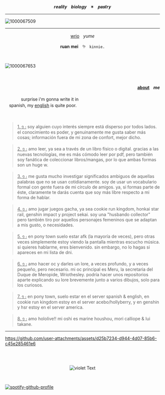 <p align="center">𝒓𝒆𝒂𝒍𝒊𝒕𝒚ㅤ𝒃𝒊𝒐𝒍𝒐𝒈𝒚ㅤ✶ㅤ𝒑𝒂𝒔𝒕𝒓𝒚</p>

___
![1000067509](https://github.com/user-attachments/assets/235deb4b-9a12-43fe-aec6-982b70b7db24)
___

<p align="center">
 <a href="https://genshin-impact.fandom.com/wiki/Wriothesley">wrio</a>ㅤ<em>yume</em></p>
<p align="center">𝐫𝐮𝐚𝐧 𝐦𝐞𝐢ㅤ𖧧ㅤ<code>kinnie.</code></p>

<br>

![1000067653](https://github.com/user-attachments/assets/e9568ee4-c3fa-484d-a403-157639ff7a58)

<br>

#### <p align="right"><ins>about</ins>‎ㅤ<em>me</em></p>
ㅤㅤㅤㅤsurprise i'm gonna write it in<br>
ㅤspanish, my <ins>english</ins> is quite poor.

<br>

><ins>1. ᠀ ᎓</ins> soy alguien cuyo interés siempre está disperso por todos lados. el conocimiento es poder, y genuinamente me gusta saber más cosas; información fuera de mi zona de confort, mejor dicho.

><ins>2. ᠀ ᎓</ins> amo leer, ya sea a través de un libro físico o digital. gracias a las nuevas tecnologías, me es más cómodo leer por pdf, pero también soy fanática de coleccionar libros/mangas, por lo que ambas formas son un huge w.

><ins>3. ᠀ ᎓</ins> me gusta mucho investigar significados ambiguos de aquellas palabras que no se usan cotidianamente. soy de usar un vocabulario formal con gente fuera de mi círculo de amigos. ya, si formas parte de éste, claramente te darás cuenta que soy más libre respecto a mi forma de hablar.

><ins>4. ᠀ ᎓</ins> amo jugar juegos gacha, ya sea cookie run kingdom, honkai star rail, genshin impact y project sekai. soy una "husbando collector" pero también tiro por aquellos personajes femeninos que se adaptan a mis gusto, o necesidades.

><ins>5. ᠀ ᎓</ins> en pony town suelo estar afk (la mayoría de veces), pero otras veces simplemente estoy viendo la pantalla mientras escucho música. si quieres hablarme, eres bienvenido. sin embargo, no lo hagas si apareces en mi lista de dni.

><ins>6. ᠀ ᎓</ins> amo hacer oc y darles un lore, a veces profundo, y a veces pequeño, pero necesario. mi oc principal es Meru, la secretaria del Duque de Meropide, Wriothesley. podría hacer unos repositorios aparte explicando su lore brevemente junto a varios dibujos, solo para los curiosos.

><ins>7. ᠀ ᎓</ins> en pony town, suelo estar en el server spanish & english, en cookie run kingdom estoy en el server acebo/hollyberry, y en genshin y hsr estoy en el server america.

><ins>8. ᠀ ᎓</ins> amo hololive!! mi oshi es marine houshou, mori calliope & lui takane.

___

https://github.com/user-attachments/assets/d25b7234-d944-4d07-85b6-c45e285461e6

<br><br>
<p align="center">
  <img src="https://img.shields.io/badge/meru-2308-violet" alt="violet Text">
</p>

<br>

[![spotify-github-profile](https://spotify-github-profile.kittinanx.com/api/view?uid=gf2p93s05qadzjbx9yblox2ds&cover_image=true&theme=novatorem&show_offline=false&background_color=121212&interchange=false&bar_color=0000ff&bar_color_cover=false)](https://github.com/kittinan/spotify-github-profile)
